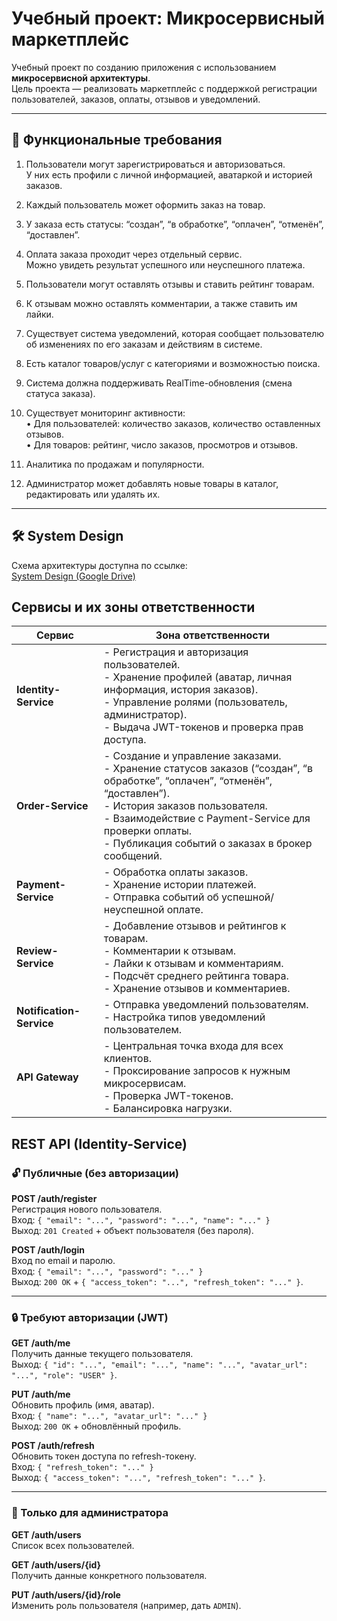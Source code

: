 # Учебный проект: Микросервисный маркетплейс

Учебный проект по созданию приложения с использованием **микросервисной архитектуры**.  
Цель проекта — реализовать маркетплейс с поддержкой регистрации пользователей, заказов, оплаты, отзывов и уведомлений.  

---

## 📌 Функциональные требования

1) Пользователи могут зарегистрироваться и авторизоваться.  
   У них есть профили с личной информацией, аватаркой и историей заказов.

2) Каждый пользователь может оформить заказ на товар.

3) У заказа есть статусы: “создан”, “в обработке”, “оплачен”, “отменён”, “доставлен”.

4) Оплата заказа проходит через отдельный сервис.  
   Можно увидеть результат успешного или неуспешного платежа.

5) Пользователи могут оставлять отзывы и ставить рейтинг товарам.

6) К отзывам можно оставлять комментарии, а также ставить им лайки.

7) Существует система уведомлений, которая сообщает пользователю  
   об изменениях по его заказам и действиям в системе.

8) Есть каталог товаров/услуг с категориями и возможностью поиска. 

9) Система должна поддерживать RealTime-обновления (смена статуса заказа).

10) Существует мониторинг активности:  
   • Для пользователей: количество заказов, количество оставленных отзывов.  
   • Для товаров: рейтинг, число заказов, просмотров и отзывов.

11) Аналитика по продажам и популярности.

12) Администратор может добавлять новые товары в каталог,  
    редактировать или удалять их.

---

## 🛠 System Design

Схема архитектуры доступна по ссылке:  
[System Design (Google Drive)](https://drive.google.com/file/d/1Uoc0OqlB0rWbkaqvXwg0PpcOeddxo_Ex/view?usp=sharing)

## Сервисы и их зоны ответственности

| Сервис             | Зона ответственности                                                                 |
|--------------------|--------------------------------------------------------------------------------------|
| **Identity-Service** | - Регистрация и авторизация пользователей.<br>- Хранение профилей (аватар, личная информация, история заказов).<br>- Управление ролями (пользователь, администратор).<br>- Выдача JWT-токенов и проверка прав доступа. |
| **Order-Service**    | - Создание и управление заказами.<br>- Хранение статусов заказов (“создан”, “в обработке”, “оплачен”, “отменён”, “доставлен”).<br>- История заказов пользователя.<br>- Взаимодействие с Payment-Service для проверки оплаты.<br>- Публикация событий о заказах в брокер сообщений. |
| **Payment-Service**  | - Обработка оплаты заказов.<br>- Хранение истории платежей.<br>- Отправка событий об успешной/неуспешной оплате. |
| **Review-Service**   | - Добавление отзывов и рейтингов к товарам.<br>- Комментарии к отзывам.<br>- Лайки к отзывам и комментариям.<br>- Подсчёт среднего рейтинга товара.<br>- Хранение отзывов и комментариев. |
| **Notification-Service** | - Отправка уведомлений пользователям.<br>- Настройка типов уведомлений пользователем. |
| **API Gateway**      | - Центральная точка входа для всех клиентов.<br>- Проксирование запросов к нужным микросервисам.<br>- Проверка JWT-токенов.<br>- Балансировка нагрузки. |


## REST API (Identity-Service)

### 🔓 Публичные (без авторизации)

**POST /auth/register**  
Регистрация нового пользователя.  
Вход: `{ "email": "...", "password": "...", "name": "..." }`  
Выход: `201 Created` + объект пользователя (без пароля).  

**POST /auth/login**  
Вход по email и паролю.  
Вход: `{ "email": "...", "password": "..." }`  
Выход: `200 OK` + `{ "access_token": "...", "refresh_token": "..." }`.  

---

### 🔒 Требуют авторизации (JWT)

**GET /auth/me**  
Получить данные текущего пользователя.  
Выход: `{ "id": "...", "email": "...", "name": "...", "avatar_url": "...", "role": "USER" }`.  

**PUT /auth/me**  
Обновить профиль (имя, аватар).  
Вход: `{ "name": "...", "avatar_url": "..." }`  
Выход: `200 OK` + обновлённый профиль.  

**POST /auth/refresh**  
Обновить токен доступа по refresh-токену.  
Вход: `{ "refresh_token": "..." }`  
Выход: `{ "access_token": "...", "refresh_token": "..." }`.  

---

### 👑 Только для администратора

**GET /auth/users**  
Список всех пользователей.  

**GET /auth/users/{id}**  
Получить данные конкретного пользователя.  

**PUT /auth/users/{id}/role**  
Изменить роль пользователя (например, дать `ADMIN`).  
